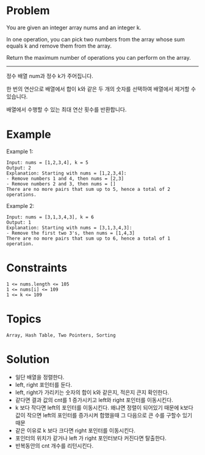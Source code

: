 # Problem
You are given an integer array nums and an integer k.

In one operation, you can pick two numbers from the array whose sum equals k and remove them from the array.

Return the maximum number of operations you can perform on the array.

---

정수 배열 num과 정수 k가 주어집니다.

한 번의 연산으로 배열에서 합이 k와 같은 두 개의 숫자를 선택하여 배열에서 제거할 수 있습니다.

배열에서 수행할 수 있는 최대 연산 횟수를 반환합니다.

 

# Example
Example 1:

	Input: nums = [1,2,3,4], k = 5
	Output: 2
	Explanation: Starting with nums = [1,2,3,4]:
	- Remove numbers 1 and 4, then nums = [2,3]
	- Remove numbers 2 and 3, then nums = []
	There are no more pairs that sum up to 5, hence a total of 2 operations.
Example 2:

	Input: nums = [3,1,3,4,3], k = 6
	Output: 1
	Explanation: Starting with nums = [3,1,3,4,3]:
	- Remove the first two 3's, then nums = [1,4,3]
	There are no more pairs that sum up to 6, hence a total of 1 operation.

# Constraints

	1 <= nums.length <= 105
	1 <= nums[i] <= 109
	1 <= k <= 109

# Topics
	Array, Hash Table, Two Pointers, Sorting

# Solution
- 일단 배열을 정렬한다.
- left, right 포인터를 둔다.
- left, right가 가리키는 숫자의 합이 k와 같은지, 적은지 큰지 확인한다.
- 같다면 결과 값의 cnt를 1 증가시키고 left와 right 포인터를 이동시킨다.
- k 보다 작다면 left의 포인터를 이동시킨다. 왜냐면 정렬이 되어있기 때문에 k보다 값이 작으면 left의 포인터를 증가시켜 합했을때 그 다음으로 큰 수를 구할수 있기 때문
- 같은 이유로 k 보다 크다면 right 포인터를 이동시킨다.
- 포인터의 위치가 같거나 left 가 right 포인터보다 커진다면 탈출한다.
- 반복동안의 cnt 개수를 리턴시킨다.
